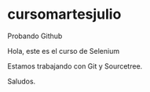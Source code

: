 # cursomartesjulio
Probando Github

Hola, este es el curso de Selenium 

Estamos trabajando con Git y Sourcetree.

Saludos.

